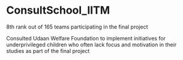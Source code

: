 # ConsultSchool_IITM
8th rank out of 165 teams participating in the final project 

Consulted Udaan Welfare Foundation to implement initiatives for underprivileged children who often lack focus and motivation in their studies as part of the final project
